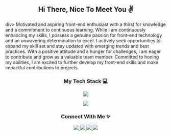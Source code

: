 <h2 align="center">Hi There, Nice To Meet You ✌</h2>
div>
    Motivated and aspiring front-end enthusiast with a thirst for knowledge and a commitment to continuous learning. While I am continuously enhancing my skills, I possess a genuine passion for front-end technology and an unwavering determination to excel. I actively seek opportunities to expand my skill set and stay updated with emerging trends and best practices. With a positive attitude and a hunger for challenges, I am eager to contribute and grow as a valuable team member. Committed to honing my abilities, I am excited to further develop my front-end skills and make impactful contributions to projects.
</div>
<h3 align="center">My Tech Stack 💻</h3>
<p align="center">
    <img src="https://skillicons.dev/icons?i=html,css,js,php,mysql,python,c,cs,cpp,java,nodejs,react" />
</p>
<p align="center">
      <img src="https://skillicons.dev/icons?i=vscode,eclipse,visualstudio,git,cloudflare,figma,ai,ps" />
</p>
<h3 align="center">Connect With Me ✨</h3>
<p align="center">
  <a href="https://www.linkedin.com/in/ahmadaimanzulbahari/" target="_blank">
    <img src="https://skillicons.dev/icons?i=linkedin" />
  </a>
  <a href="https://codepen.io/ahmad-aiman" target="_blank">
    <img src="https://skillicons.dev/icons?i=codepen" />
  </a>
  <a href="https://twitter.com/aimanzulbahari" target="_blank">
    <img src="https://skillicons.dev/icons?i=instagram" />
  </a>
  <a href="https://www.instagram.com/justcallmeaiman_/" target="_blank">
    <img src="https://skillicons.dev/icons?i=twitter" />
  </a>
</p>

<!-- Credit to this guy 👉https://github.com/tandpfun/skill-icons -->
<!--The Website https://skillicons.dev/-->
